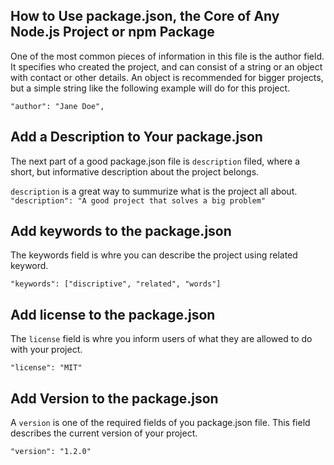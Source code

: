 ## How to Use package.json, the Core of Any Node.js Project or npm Package
One of the most common pieces of information in this file is the author field. It specifies who created the project, and can consist of a string or an object with contact or other details. An object is recommended for bigger projects, but a simple string like the following example will do for this project.

`"author": "Jane Doe",`

## Add a Description to Your package.json
The next part of a good package.json file is `description` filed, where a short, but informative description about the project belongs.

`description` is a great way to summurize what is the project all about.
`"description": "A good project that solves a big problem"`

## Add keywords to the package.json
The keywords field is whre you can describe the project using related keyword.
```
"keywords": ["discriptive", "related", "words"]
```

## Add license to the package.json
The `license` field is whre you inform users of what they are allowed to do with your project.
```
"license": "MIT"
```

## Add Version to the package.json
A `version` is one of the required fields of you package.json file. This field describes the current version of your project.
```
"version": "1.2.0"
```